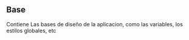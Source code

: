 ## Base
Contiene Las bases de diseño de la aplicacion, como las variables, los estilos globales, etc